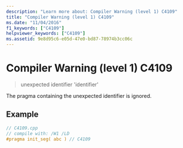 ```yaml
---
description: "Learn more about: Compiler Warning (level 1) C4109"
title: "Compiler Warning (level 1) C4109"
ms.date: "11/04/2016"
f1_keywords: ["C4109"]
helpviewer_keywords: ["C4109"]
ms.assetid: 9e8d95c6-e05d-47e0-bd87-78974b3cc06c
---
```

# Compiler Warning (level 1) C4109

> unexpected identifier 'identifier'

The pragma containing the unexpected identifier is ignored.

## Example

```cpp
// C4109.cpp
// compile with: /W1 /LD
#pragma init_seg( abc ) // C4109
```
